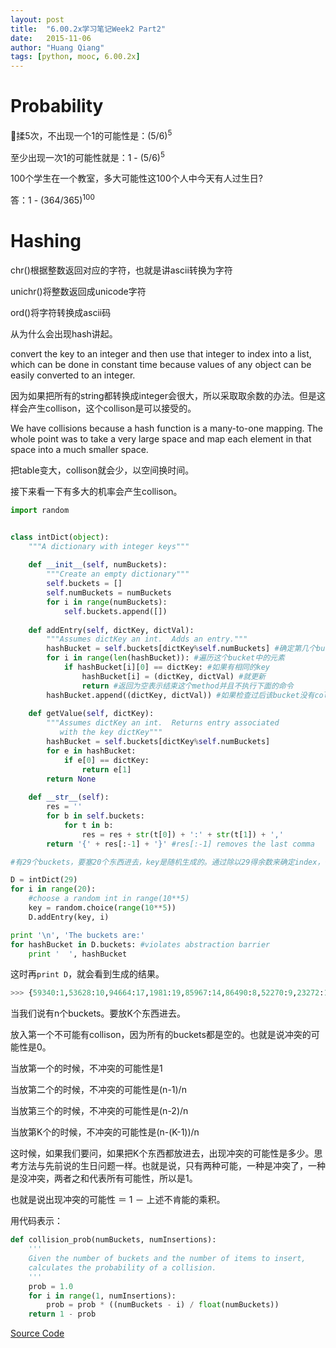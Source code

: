 ```yaml
---
layout: post
title:  "6.00.2x学习笔记Week2 Part2"
date:   2015-11-06
author: "Huang Qiang"
tags: [python, mooc, 6.00.2x]
---
```


# Probability

🎲揉5次，不出现一个1的可能性是：(5/6)<sup>5</sup>

至少出现一次1的可能性就是：1 - (5/6)<sup>5</sup>

100个学生在一个教室，多大可能性这100个人中今天有人过生日?

答：1 - (364/365)<sup>100<sup>

# Hashing

chr()根据整数返回对应的字符，也就是讲ascii转换为字符

unichr()将整数返回成unicode字符

ord()将字符转换成ascii码

从为什么会出现hash讲起。

convert the key to an integer and then use that integer to index into a list, which can be done in constant time because values of any object can be easily converted to an integer.

因为如果把所有的string都转换成integer会很大，所以采取取余数的办法。但是这样会产生collison，这个collison是可以接受的。

We have collisions because a hash function is a many-to-one mapping. The whole point was to take a very large space and map each element in that space into a much smaller space.

把table变大，collison就会少，以空间换时间。

接下来看一下有多大的机率会产生collison。

```python
import random


class intDict(object):
    """A dictionary with integer keys"""
    
    def __init__(self, numBuckets):
        """Create an empty dictionary"""
        self.buckets = []
        self.numBuckets = numBuckets
        for i in range(numBuckets):
            self.buckets.append([])
            
    def addEntry(self, dictKey, dictVal):
        """Assumes dictKey an int.  Adds an entry."""
        hashBucket = self.buckets[dictKey%self.numBuckets] #确定第几个bucket
        for i in range(len(hashBucket)): #遍历这个bucket中的元素
            if hashBucket[i][0] == dictKey: #如果有相同的key
                hashBucket[i] = (dictKey, dictVal) #就更新
                return #返回为空表示结束这个method并且不执行下面的命令
        hashBucket.append((dictKey, dictVal)) #如果检查过后该bucket没有collison，则把这个tuple添加到该bucket。
        
    def getValue(self, dictKey):
        """Assumes dictKey an int.  Returns entry associated
           with the key dictKey"""
        hashBucket = self.buckets[dictKey%self.numBuckets]
        for e in hashBucket:
            if e[0] == dictKey:
                return e[1]
        return None
    
    def __str__(self):
        res = ''
        for b in self.buckets:
            for t in b:
                res = res + str(t[0]) + ':' + str(t[1]) + ','
        return '{' + res[:-1] + '}' #res[:-1] removes the last comma

#有29个buckets，要塞20个东西进去，key是随机生成的。通过除以29得余数来确定index，也就是存入这29个当中的第几个bucket。

D = intDict(29) 
for i in range(20):
    #choose a random int in range(10**5)
    key = random.choice(range(10**5))
    D.addEntry(key, i)

print '\n', 'The buckets are:'
for hashBucket in D.buckets: #violates abstraction barrier
    print '  ', hashBucket
```
这时再`print D`，就会看到生成的结果。

```python
>>> {59340:1,53628:10,94664:17,1981:19,85967:14,86490:8,52270:9,23272:13,6918:5,13704:6,85104:3,3266:11,64630:15,55438:18,61589:0,28358:2,72409:4,9567:7,76674:12,5653:16}
```
当我们说有n个buckets。要放K个东西进去。

放入第一个不可能有collison，因为所有的buckets都是空的。也就是说冲突的可能性是0。

当放第一个的时候，不冲突的可能性是1

当放第二个的时候，不冲突的可能性是(n-1)/n

当放第三个的时候，不冲突的可能性是(n-2)/n

当放第K个的时候，不冲突的可能性是(n-(K-1))/n

这时候，如果我们要问，如果把K个东西都放进去，出现冲突的可能性是多少。思考方法与先前说的生日问题一样。也就是说，只有两种可能，一种是冲突了，一种是没冲突，两者之和代表所有可能性，所以是1。

也就是说出现冲突的可能性 ＝ 1 － 上述不肯能的乘积。

用代码表示：

```python
def collision_prob(numBuckets, numInsertions):
    '''
    Given the number of buckets and the number of items to insert, 
    calculates the probability of a collision.
    '''
    prob = 1.0
    for i in range(1, numInsertions):
        prob = prob * ((numBuckets - i) / float(numBuckets))
    return 1 - prob
```
[Source Code](https://github.com/nickyfoto/Blog/blob/master/MIT.6.00.2x/code/files_finger_exercises_intDictTests.py)
